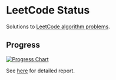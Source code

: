 # LeetCode Status

Solutions to [LeetCode algorithm problems](https://leetcode.com/problemset/algorithms/).

## Progress

[![Progress Chart](https://gu18168.github.io/LeetCode/progress.svg)](https://gu18168.github.io/LeetCode/)

See [here](https://gu18168.github.io/LeetCode/) for detailed report.